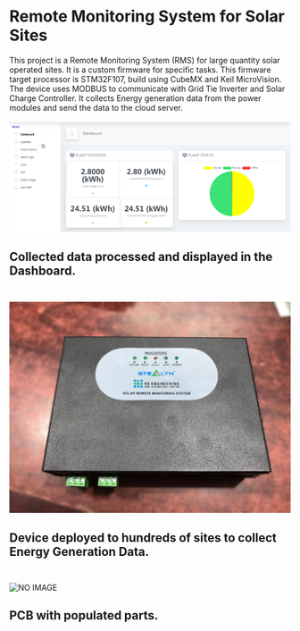 # Remote Monitoring System for Solar Sites
This project is a Remote Monitoring System (RMS) for large quantity solar operated sites. It is a custom firmware for specific tasks. This firmware target processor is STM32F107, build using CubeMX and Keil MicroVision. The device uses MODBUS to communicate with Grid Tie Inverter and Solar Charge Controller. It collects Energy generation data from the power modules and send the data to the cloud server. <br /><br />
<img alt="NO IMAGE" src="dashboard.png"><br>
## Collected data processed and displayed in the Dashboard.<br /><br />

<img alt="NO IMAGE" src="rms.jpg"><br>
## Device deployed to hundreds of sites to collect Energy Generation Data.<br /><br />

<img alt="NO IMAGE" src="pcb.png"><br>
## PCB with populated parts.<br /><br />
